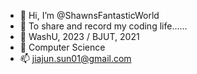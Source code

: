 - 👋 Hi, I’m @ShawnsFantasticWorld
- 👀 To share and record my coding life......
- 🌱 WashU, 2023 / BJUT, 2021
- 💞️ Computer Science
- 📫 jiajun.sun01@gmail.com

<!---
ShawnsFantasyWorld/ShawnsFantasyWorld is a ✨ special ✨ repository because its `README.md` (this file) appears on your GitHub profile.
You can click the Preview link to take a look at your changes.
--->
